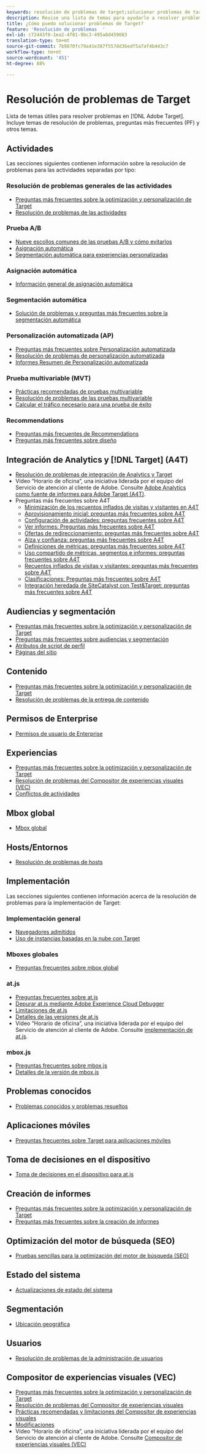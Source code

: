 ```yaml
---
keywords: resolución de problemas de target;solucionar problemas de target
description: Revise una lista de temas para ayudarle a resolver problemas en Adobe Target, incluidos temas de resolución de problemas, preguntas más frecuentes (PF) y otros temas útiles.
title: ¿Cómo puedo solucionar problemas de Target?
feature: 'Resolución de problemas  '
exl-id: c72443f0-1ea2-4f81-9bc3-495a8d459083
translation-type: tm+mt
source-git-commit: 7b9870fc79a41e387f557dd36edf5a7af4b443c7
workflow-type: tm+mt
source-wordcount: '451'
ht-degree: 88%

---
```


# Resolución de problemas de Target

Lista de temas útiles para resolver problemas en [!DNL Adobe Target]. Incluye temas de resolución de problemas, preguntas más frecuentes (PF) y otros temas.

## Actividades

Las secciones siguientes contienen información sobre la resolución de problemas para las actividades separadas por tipo:

### Resolución de problemas generales de las actividades

* [Preguntas más frecuentes sobre la optimización y personalización de Target](/help/c-intro/cmp-target-standard-cheatsheet.md)
* [Resolución de problemas de las actividades](/help/c-activities/c-troubleshooting-activities/troubleshooting-activities.md)

### Prueba A/B

* [Nueve escollos comunes de las pruebas A/B y cómo evitarlos](/help/c-activities/t-test-ab/common-ab-testing-pitfalls.md)
* [Asignación automática](/help/c-activities/automated-traffic-allocation/automated-traffic-allocation.md)
* [Segmentación automática para experiencias personalizadas](/help/c-activities/auto-target/auto-target-to-optimize.md)

### Asignación automática

* [Información general de asignación automática](/help/c-activities/automated-traffic-allocation/automated-traffic-allocation.md#section_0E72C1D72DE74F589F965D4B1763E5C3)

### Segmentación automática

* [Solución de problemas y preguntas más frecuentes sobre la segmentación automática](/help/c-activities/auto-target/auto-target-troubleshooting-faqs.md)

### Personalización automatizada (AP)

* [Preguntas más frecuentes sobre Personalización automatizada](/help/c-activities/t-automated-personalization/automated-personalization-faq.md)
* [Resolución de problemas de personalización automatizada](/help/c-activities/t-automated-personalization/ap-trouble.md)
* [Informes Resumen de Personalización automatizada](/help/c-reports/reports-ap.md)

### Prueba multivariable (MVT)

* [Prácticas recomendadas de pruebas multivariable](/help/c-activities/c-multivariate-testing/best-practices.md)
* [Resolución de problemas de las pruebas multivariable](/help/c-activities/c-multivariate-testing/best-practices.md)
* [Calcular el tráfico necesario para una prueba de éxito](/help/c-activities/c-multivariate-testing/t-create-multivariate-test/traffic-estimator.md)

### Recommendations

* [Preguntas más frecuentes de Recommendations](/help/c-recommendations/c-recommendations-faq/recommendations-faq.md)
* [Preguntas más frecuentes sobre diseño](/help/c-recommendations/c-design-overview/template-faq.md)

## Integración de Analytics y [!DNL Target] (A4T)

* [Resolución de problemas de integración de Analytics y Target](/help/c-integrating-target-with-mac/a4t/c-a4t-troubleshooting/a4t-troubleshooting.md)
* Vídeo “Horario de oficina”, una iniciativa liderada por el equipo del Servicio de atención al cliente de Adobe. Consulte [Adobe Analytics como fuente de informes para Adobe Target (A4T)](/help/c-integrating-target-with-mac/a4t/a4t.md).
* Preguntas más frecuentes sobre A4T
   * [Minimización de los recuentos inflados de visitas y visitantes en A4T](/help/c-integrating-target-with-mac/a4t/c-a4t-troubleshooting/minimizing-inflated-visit-and-visitor-counts-a4t.md)
   * [Aprovisionamiento inicial: preguntas más frecuentes sobre A4T](/help/c-integrating-target-with-mac/a4t/r-a4t-faq/a4t-faq-initial-provisioning.md)
   * [Configuración de actividades: preguntas frecuentes sobre A4T](/help/c-integrating-target-with-mac/a4t/r-a4t-faq/a4t-faq-activity-setup.md)
   * [Ver informes: Preguntas más frecuentes sobre A4T](/help/c-integrating-target-with-mac/a4t/r-a4t-faq/a4t-faq-viewing-reports.md)
   * [Ofertas de redireccionamiento: preguntas más frecuentes sobre A4T](/help/c-integrating-target-with-mac/a4t/r-a4t-faq/a4t-faq-redirect-offers.md)
   * [Alza y confianza: preguntas más frecuentes sobre A4T](/help/c-integrating-target-with-mac/a4t/r-a4t-faq/a4t-faq-lift-and-confidence.md)
   * [Definiciones de métricas: preguntas más frecuentes sobre A4T](/help/c-integrating-target-with-mac/a4t/r-a4t-faq/a4t-faq-metric-definition.md)
   * [Uso compartido de métricas, segmentos e informes: preguntas frecuentes sobre A4T](/help/c-target/c-troubleshooting-targets-and-audiences/a4t-faq-sharing-metrics-audiences-reports.md)
   * [Recuentos inflados de visitas y visitantes: preguntas más frecuentes sobre A4T](/help/c-integrating-target-with-mac/a4t/r-a4t-faq/a4t-faq-inflated-visit-and-visitor-counts.md)
   * [Clasificaciones: Preguntas más frecuentes sobre A4T](/help/c-integrating-target-with-mac/a4t/r-a4t-faq/a4t-faq-classifications.md)
   * [Integración heredada de SiteCatalyst con Test&amp;Target: preguntas más frecuentes sobre A4T](/help/c-integrating-target-with-mac/a4t/r-a4t-faq/a4t-faq-old-integration.md)

## Audiencias y segmentación

* [Preguntas más frecuentes sobre la optimización y personalización de Target](/help/c-intro/cmp-target-standard-cheatsheet.md)
* [Preguntas más frecuentes sobre audiencias y segmentación](/help/c-target/c-troubleshooting-targets-and-audiences/troubleshooting-targets-and-audiences.md)
* [Atributos de script de perfil](/help/c-target/c-visitor-profile/profile-parameters.md)
* [Páginas del sitio](/help/c-target/c-audiences/c-target-rules/site-pages.md)

## Contenido

* [Preguntas más frecuentes sobre la optimización y personalización de Target](/help/c-intro/cmp-target-standard-cheatsheet.md)
* [Resolución de problemas de la entrega de contenido](/help/c-activities/c-troubleshooting-activities/content-trouble.md)

## Permisos de Enterprise

* [Permisos de usuario de Enterprise](/help/administrating-target/c-user-management/property-channel/property-channel.md)

## Experiencias

* [Preguntas más frecuentes sobre la optimización y personalización de Target](/help/c-intro/cmp-target-standard-cheatsheet.md)
* [Resolución de problemas del Compositor de experiencias visuales (VEC)](/help/c-experiences/c-visual-experience-composer/r-troubleshoot-composer/troubleshoot-composer.md)
* [Conflictos de actividades](/help/c-experiences/c-visual-experience-composer/activity-collisions.md)

## Mbox global

* [Mbox global](/help/c-implementing-target/c-implementing-target-for-client-side-web/c-target-atjs-faq/global-mbox-frequently-asked-questions.md)

## Hosts/Entornos

* [Resolución de problemas de hosts](/help/administrating-target/hosts.md)

## Implementación

Las secciones siguientes contienen información acerca de la resolución de problemas para la implementación de Target:

### Implementación general

* [Navegadores admitidos](/help/c-implementing-target/c-considerations-before-you-implement-target/supported-browsers.md)
* [Uso de instancias basadas en la nube con Target](/help/c-implementing-target/c-implementing-target-for-client-side-web/c-target-debugging-atjs/targeting-using-cloud-based-instances.md)

### Mboxes globales

* [Preguntas frecuentes sobre mbox global](/help/c-implementing-target/c-implementing-target-for-client-side-web/c-target-atjs-faq/global-mbox-frequently-asked-questions.md)

### at.js

* [Preguntas frecuentes sobre at.js](/help/c-implementing-target/c-implementing-target-for-client-side-web/c-target-atjs-faq/target-atjs-faq.md)
* [Depurar at.js mediante Adobe Experience Cloud Debugger](/help/c-implementing-target/c-implementing-target-for-client-side-web/c-target-debugging-atjs/target-debugging-atjs.md)
* [Limitaciones de at.js](/help/c-implementing-target/c-implementing-target-for-client-side-web/t-mbox-download/c-target-atjs-implementation/target-atjs-limitations.md)
* [Detalles de las versiones de at.js](/help/c-implementing-target/c-implementing-target-for-client-side-web/target-atjs-versions.md)
* Vídeo “Horario de oficina”, una iniciativa liderada por el equipo del Servicio de atención al cliente de Adobe. Consulte [implementación de at.js](/help/c-implementing-target/c-implementing-target-for-client-side-web/t-mbox-download/c-target-atjs-implementation/target-atjs-implementation.md).

### mbox.js

* [Preguntas frecuentes sobre mbox.js](/help/c-implementing-target/c-implementing-target-for-client-side-web/t-mbox-download/mboxjs-frequently-asked-questions.md)
* [Detalles de la versión de mbox.js](/help/c-implementing-target/c-implementing-target-for-client-side-web/t-mbox-download/mboxjs-change-log.md)

## Problemas conocidos

* [Problemas conocidos y problemas resueltos](/help/r-release-notes/known-issues-resolved-issues.md)

## Aplicaciones móviles

* [Preguntas frecuentes sobre Target para aplicaciones móviles](/help/c-target-mobile-app/target-for-mobile-apps-faq.md)

## Toma de decisiones en el dispositivo

* [Toma de decisiones en el dispositivo para at.js](/help/c-implementing-target/c-implementing-target-for-client-side-web/on-device-decisioning/on-device-decisioning.md)

## Creación de informes

* [Preguntas más frecuentes sobre la optimización y personalización de Target](/help/c-intro/cmp-target-standard-cheatsheet.md)
* [Preguntas más frecuentes sobre la creación de informes](/help/c-reports/reporting-frequently-asked-questions.md)

## Optimización del motor de búsqueda (SEO)

* [Pruebas sencillas para la optimización del motor de búsqueda (SEO)](/help/c-implementing-target/c-implementing-target-for-client-side-web/c-how-atjs-works/how-atjs-works.md)

## Estado del sistema

* [Actualizaciones de estado del sistema](/help/r-release-notes/system-status-updates.md)

## Segmentación

* [Ubicación geográfica](/help/c-target/c-audiences/c-target-rules/geo.md)

## Usuarios

* [Resolución de problemas de la administración de usuarios](/help/administrating-target/c-user-management/c-user-management/troubleshooting-user-management.md)

## Compositor de experiencias visuales (VEC)

* [Preguntas más frecuentes sobre la optimización y personalización de Target](/help/c-intro/cmp-target-standard-cheatsheet.md)
* [Resolución de problemas del Compositor de experiencias visuales](/help/c-experiences/c-visual-experience-composer/r-troubleshoot-composer/troubleshoot-composer.md)
* [Prácticas recomendadas y limitaciones del Compositor de experiencias visuales](/help/c-experiences/c-visual-experience-composer/experience-composer-best-practices.md)
* [Modificaciones](/help/c-experiences/c-visual-experience-composer/c-vec-code-editor/vec-code-editor.md)
* Vídeo “Horario de oficina”, una iniciativa liderada por el equipo del Servicio de atención al cliente de Adobe. Consulte [Compositor de experiencias visuales (VEC)](/help/c-experiences/c-visual-experience-composer/visual-experience-composer.md)
